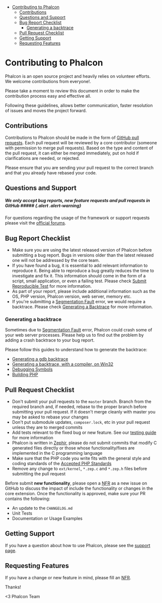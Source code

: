 <div class='article-menu' markdown='1'>

- [Contributing to Phalcon](#contributing)
    - [Contributions](#contributions)
    - [Questions and Support](#questions-and-support)
    - [Bug Report Checklist](#bug-report-checklist)
        - [Generating a backtrace](#bug-report-generating-backtrace)
    - [Pull Request Checklist](#pull-request-checklist)
    - [Getting Support](#getting-support)
    - [Requesting Features](#requesting-features)

</div>

<a name='contributing'></a>
# Contributing to Phalcon
Phalcon is an open source project and heavily relies on volunteer efforts. We welcome contributions from everyone!.

Please take a moment to review this document in order to make the contribution process easy and effective all.

Following these guidelines, allows better communication, faster resolution of issues and moves the project forward.

<a name='contributions'></a>
## Contributions
Contributions to Phalcon should be made in the form of [GitHub pull requests][ghpr]. Each pull request will be reviewed by a core contributor (someone with permission to merge pull requests). Based on the type and content of the pull request, it can either be merged immediately, put on hold if clarifications are needed, or rejected.

Please ensure that you are sending your pull request to the correct branch and that you already have rebased your code.

<a name='questions-and-support'></a>
## Questions and Support

##### We only accept bug reports, new feature requests and pull requests in GitHub ##### {.alert .alert-warning}
For questions regarding the usage of the framework or support requests please visit the [official forums][forum].

<a name='bug-report-checklist'></a>
## Bug Report Checklist
- Make sure you are using the latest released version of Phalcon before submitting a bug report. Bugs in versions older than the latest released one will not be addressed by the core team.
- If you have found a bug, it is essential to add relevant information to reproduce it. Being able to reproduce a bug greatly reduces the time to investigate and fix it. This information should come in the form of a script, small application, or even a failing test. Please check [Submit Reproducible Test][srt] for more information.
- As part of your report, please include additional information such as the OS, PHP version, Phalcon version, web server, memory etc.
- If you're submitting a [Segmentation Fault][segfault] error, we would require a backtrace. Please check [Generating a Backtrace](#bug-report-generating-backtrace) for more information.

<a name='bug-report-generating-backtrace'></a>
### Generating a backtrace
Sometimes due to [Segmentation Fault][segfault] error, Phalcon could crash some of your web server processes. Please help us to find out the problem by adding a crash backtrace to your bug report.

Please follow this guides to understand how to generate the backtrace:

* [Generating a gdb backtrace][gdb-howto]
* [Generating a backtrace, with a compiler, on Win32][gdb-howto-w32]
* [Debugging Symbols][gdb-dbgsym]
* [Building PHP][internals-build-php]

<a name='pull-request-checklist'></a>
## Pull Request Checklist
- Don't submit your pull requests to the `master` branch. Branch from the required branch and, if needed, rebase to the proper branch before submitting your pull request. If it doesn't merge cleanly with master you may be asked to rebase your changes
- Don't put submodule updates, `composer.lock`, etc in your pull request unless they are to merged commits
- Add tests relevant to the fixed bug or new feature. See our [testing guide][testing] for more information
- Phalcon is written in [Zephir][zephir], please do not submit commits that modify C generated files directly or those whose functionality/fixes are implemented in the C programming language
- Make sure that the PHP code you write fits with the general style and coding standards of the [Accepted PHP Standards][psr]
- Remove any change to `ext/kernel`, `*.zep.c` and `*.zep.h` files before submitting the pull request

Before submit **new functionality**, please open a [NFR](/en/[[version]]/new-feature-request) as a new issue on GitHub to discuss the impact of include the functionality or changes in the core extension. Once the functionality is approved, make sure your PR contains the following:

- An update to the `CHANGELOG.md`
- Unit Tests
- Documentation or Usage Examples

<a name='getting-support'></a>
## Getting Support
If you have a question about how to use Phalcon, please see the [support page][support].

<a name='requesting-features'></a>
## Requesting Features
If you have a change or new feature in mind, please fill an [NFR](/en/[[version]]/new-feature-request).

Thanks!


<3 Phalcon Team

[ghpr]: https://help.github.com/articles/using-pull-requests/
[forum]: https://phalcon.link/forum
[srt]: https://github.com/phalcon/cphalcon/wiki/Submit-Reproducible-Test
[segfault]: https://en.wikipedia.org/wiki/Segmentation_fault
[gdb-howto]: https://bugs.php.net/bugs-generating-backtrace.php
[gdb-howto-w32]: http://bugs.php.net/bugs-generating-backtrace-win32.php
[gdb-dbgsym]: https://github.com/oerdnj/deb.sury.org/wiki/Debugging-symbols
[internals-build-php]: http://www.phpinternalsbook.com/build_system/building_php.html
[testing]: https://github.com/phalcon/cphalcon/blob/master/tests/README.md
[zephir]: https://zephir-lang.com/
[psr]: http://www.php-fig.org/psr/
[support]: https://phalconphp.com/support
[nfr]: /en/[[version]]/new-feature-request

